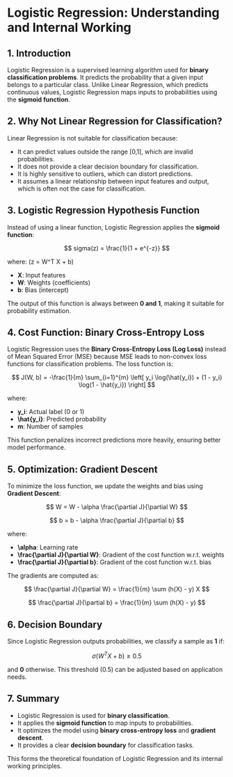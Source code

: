 # Logistic Regression: Understanding and Internal Working

## 1. Introduction

Logistic Regression is a supervised learning algorithm used for **binary classification problems**. It predicts the probability that a given input belongs to a particular class. Unlike Linear Regression, which predicts continuous values, Logistic Regression maps inputs to probabilities using the **sigmoid function**.

## 2. Why Not Linear Regression for Classification?

Linear Regression is not suitable for classification because:

- It can predict values outside the range [0,1], which are invalid probabilities.
- It does not provide a clear decision boundary for classification.
- It is highly sensitive to outliers, which can distort predictions.
- It assumes a linear relationship between input features and output, which is often not the case for classification.

## 3. Logistic Regression Hypothesis Function

Instead of using a linear function, Logistic Regression applies the **sigmoid function**:

$$
sigma(z) = \frac{1}{1 + e^{-z}}
$$

where:
\(z = W^T X + b\)

- **X**: Input features
- **W**: Weights (coefficients)
- **b**: Bias (intercept)

The output of this function is always between **0 and 1**, making it suitable for probability estimation.

## 4. Cost Function: Binary Cross-Entropy Loss

Logistic Regression uses the **Binary Cross-Entropy Loss (Log Loss)** instead of Mean Squared Error (MSE) because MSE leads to non-convex loss functions for classification problems. The loss function is:

$$
J(W, b) = -\frac{1}{m} \sum_{i=1}^{m} \left[ y_i \log(\hat{y_i}) + (1 - y_i) \log(1 - \hat{y_i}) \right]
$$

where:

- **y\_i**: Actual label (0 or 1)
- **\hat{y\_i}**: Predicted probability
- **m**: Number of samples

This function penalizes incorrect predictions more heavily, ensuring better model performance.

## 5. Optimization: Gradient Descent

To minimize the loss function, we update the weights and bias using **Gradient Descent**:

$$
W = W - \alpha \frac{\partial J}{\partial W}
$$

$$
b = b - \alpha \frac{\partial J}{\partial b}
$$

where:

- **\alpha**: Learning rate
- **\frac{\partial J}{\partial W}**: Gradient of the cost function w\.r.t. weights
- **\frac{\partial J}{\partial b}**: Gradient of the cost function w\.r.t. bias

The gradients are computed as:

$$
\frac{\partial J}{\partial W} = \frac{1}{m} \sum (h(X) - y) X
$$

$$
\frac{\partial J}{\partial b} = \frac{1}{m} \sum (h(X) - y)
$$

## 6. Decision Boundary

Since Logistic Regression outputs probabilities, we classify a sample as **1** if:

$$
\sigma(W^T X + b) \geq 0.5
$$

and **0** otherwise. This threshold (0.5) can be adjusted based on application needs.

## 7. Summary

- Logistic Regression is used for **binary classification**.
- It applies the **sigmoid function** to map inputs to probabilities.
- It optimizes the model using **binary cross-entropy loss** and **gradient descent**.
- It provides a clear **decision boundary** for classification tasks.

This forms the theoretical foundation of Logistic Regression and its internal working principles.

